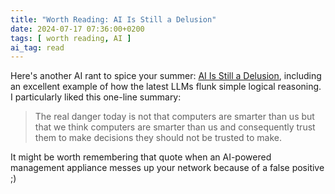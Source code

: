```yaml
---
title: "Worth Reading: AI Is Still a Delusion"
date: 2024-07-17 07:36:00+0200
tags: [ worth reading, AI ]
ai_tag: read
---
```

Here's another AI rant to spice your summer: [AI Is Still a Delusion](https://mindmatters.ai/2024/06/ai-is-still-a-delusion/), including an excellent example of how the latest LLMs flunk simple logical reasoning. I particularly liked this one-line summary:

> The real danger today is not that computers are smarter than us but that we think computers are smarter than us and consequently trust them to make decisions they should not be trusted to make.

It might be worth remembering that quote when an AI-powered management appliance messes up your network because of a false positive ;)